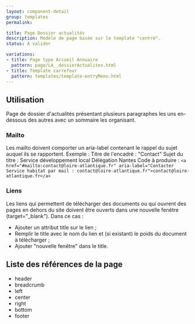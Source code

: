 ```yaml
---
layout: component-detail
group: templates
permalink:

title: Page Dossier actualités
description: Modèle de page basée sur le template "centré".
status: A valider

variations:
- title: Page type Accueil Annuaire
  pattern: page/LA__dossierActualites.html
- title: Template carrefour
  pattern: templates/template-entryMenu.html
---
```

## Utilisation

Page de dossier d'actualités présentant plusieurs paragraphes les uns en-dessous des autres avec un sommaire les organisant.

### Mailto

Les mailto doivent comporter un aria-label contenant le rappel du sujet auquel ils se rapportent.
Exemple :
Titre de l'encadré : "Contact"
Sujet du titre : Service développement local Délégation Nantes
Code à produire :
`<a href="#mailto:contact@loire-atlantique.fr" aria-label="Contacter Service habitat par mail : contact@loire-atlantique.fr">contact@loire-atlantique.fr</a>`

### Liens

Les liens qui permettent de télécharger des documents ou qui ouvrent des pages en dehors du site doivent être ouverts dans une nouvelle fenêtre (target="_blank"). Dans ce cas :
- Ajouter un attribut title sur le lien ;
- Remplir le title avec le nom du lien et (si existant) le poids du document à télécharger ;
- Ajouter "nouvelle fenêtre" dans le title.


## Liste des références de la page

* header
* breadcrumb
* left
* center
* right
* bottom
* footer
